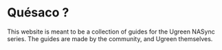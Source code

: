# Quésaco ?

This website is meant to be a collection of guides for the Ugreen NASync series. The guides are made by the community, and Ugreen themselves.
